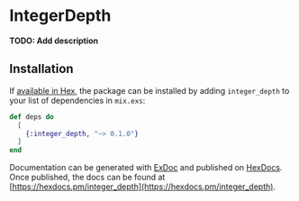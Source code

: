 # IntegerDepth

**TODO: Add description**

## Installation

If [available in Hex](https://hex.pm/docs/publish), the package can be installed
by adding `integer_depth` to your list of dependencies in `mix.exs`:

```elixir
def deps do
  [
    {:integer_depth, "~> 0.1.0"}
  ]
end
```

Documentation can be generated with [ExDoc](https://github.com/elixir-lang/ex_doc)
and published on [HexDocs](https://hexdocs.pm). Once published, the docs can
be found at [https://hexdocs.pm/integer_depth](https://hexdocs.pm/integer_depth).

